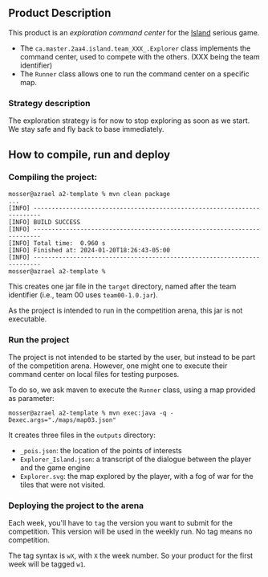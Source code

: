 ## Product Description

This product is an _exploration command center_ for the [Island](https://ace-design.github.io/island/) serious game. 

- The `ca.master.2aa4.island.team_XXX_.Explorer` class implements the command center, used to compete with the others. (XXX being the team identifier)
- The `Runner` class allows one to run the command center on a specific map.

### Strategy description

The exploration strategy is for now to stop exploring as soon as we start. We stay safe and fly back to base immediately.

## How to compile, run and deploy

### Compiling the project:

```
mosser@azrael a2-template % mvn clean package
...
[INFO] ------------------------------------------------------------------------
[INFO] BUILD SUCCESS
[INFO] ------------------------------------------------------------------------
[INFO] Total time:  0.960 s
[INFO] Finished at: 2024-01-20T18:26:43-05:00
[INFO] ------------------------------------------------------------------------
mosser@azrael a2-template % 
```

This creates one jar file in the `target` directory, named after the team identifier (i.e., team 00 uses `team00-1.0.jar`).

As the project is intended to run in the competition arena, this jar is not executable. 

### Run the project

The project is not intended to be started by the user, but instead to be part of the competition arena. However, one might one to execute their command center on local files for testing purposes.

To do so, we ask maven to execute the `Runner` class, using a map provided as parameter:

```
mosser@azrael a2-template % mvn exec:java -q -Dexec.args="./maps/map03.json"
```

It creates three files in the `outputs` directory:

- `_pois.json`: the location of the points of interests
- `Explorer_Island.json`: a transcript of the dialogue between the player and the game engine
- `Explorer.svg`: the map explored by the player, with a fog of war for the tiles that were not visited.

### Deploying the project to the arena

Each week, you'll have to `tag` the version you want to submit for the competition. This version will be used in the weekly run. No tag means no competition.

The tag syntax is `wX`, with `X` the week number. So your product for the first week will be tagged `w1`.

